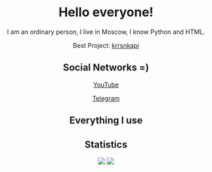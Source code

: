 <div align="center">
<h1>Hello everyone!</h1>

<p>I am an ordinary person, I live in Moscow, I know Python and HTML.</p>

<p>Best Project: <a href="https://github.com/kararasenok-gd/krrsnkapi">krrsnkapi</a></p>

<h2>Social Networks =)</h2>

<p><a href="https://www.youtube.com/@kararasenok_gd">YouTube</a></p>

<p><a href="https://t.me/logovo_amogusov">Telegram</a></p>

<h2>Everything I use</h2>



<h2>Statistics</h2>

<img src="https://github-readme-stats.vercel.app/api?username=kararasenok-gd">
<img src="https://github-readme-stats.vercel.app/api/top-langs/?username=kararasenok-gd&layout=compact" target="_blank">
</div>

